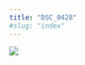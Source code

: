 ```yaml
---
title: "DSC_0428"
#slug: "index"
---
```


[![](/wp-content/2015/05/DSC_0428-300x201.jpg)](/wp-content/2015/05/DSC_0428.jpg)